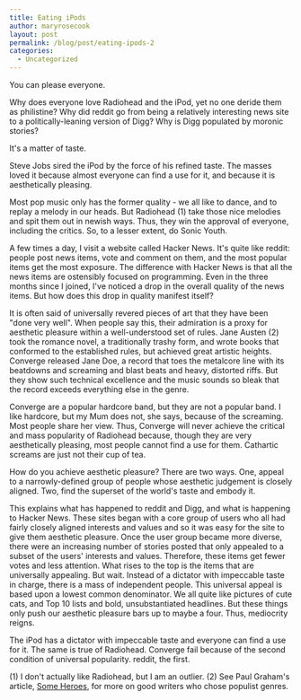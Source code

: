 ```yaml
---
title: Eating iPods
author: maryrosecook
layout: post
permalink: /blog/post/eating-ipods-2
categories:
  - Uncategorized
---
```

You can please everyone.

Why does everyone love Radiohead and the iPod, yet no one deride them as philistine? Why did reddit go from being a relatively interesting news site to a politically-leaning version of Digg? Why is Digg populated by moronic stories?

It's a matter of taste.

Steve Jobs sired the iPod by the force of his refined taste. The masses loved it because almost everyone can find a use for it, and because it is aesthetically pleasing.

Most pop music only has the former quality - we all like to dance, and to replay a melody in our heads. But Radiohead (1) take those nice melodies and spit them out in newish ways. Thus, they win the approval of everyone, including the critics. So, to a lesser extent, do Sonic Youth.

A few times a day, I visit a website called Hacker News. It's quite like reddit: people post news items, vote and comment on them, and the most popular items get the most exposure. The difference with Hacker News is that all the news items are ostensibly focused on programming. Even in the three months since I joined, I've noticed a drop in the overall quality of the news items. But how does this drop in quality manifest itself?

It is often said of universally revered pieces of art that they have been "done very well". When people say this, their admiration is a proxy for aesthetic pleasure within a well-understood set of rules. Jane Austen (2) took the romance novel, a traditionally trashy form, and wrote books that conformed to the established rules, but achieved great artistic heights. Converge released Jane Doe, a record that toes the metalcore line with its beatdowns and screaming and blast beats and heavy, distorted riffs. But they show such technical excellence and the music sounds so bleak that the record exceeds everything else in the genre.

Converge are a popular hardcore band, but they are not a popular band. I like hardcore, but my Mum does not, she says, because of the screaming. Most people share her view. Thus, Converge will never achieve the critical and mass popularity of Radiohead because, though they are very aesthetically pleasing, most people cannot find a use for them. Cathartic screams are just not their cup of tea.

How do you achieve aesthetic pleasure? There are two ways. One, appeal to a narrowly-defined group of people whose aesthetic judgement is closely aligned. Two, find the superset of the world's taste and embody it.

This explains what has happened to reddit and Digg, and what is happening to Hacker News. These sites began with a core group of users who all had fairly closely aligned interests and values and so it was easy for the site to give them aesthetic pleasure. Once the user group became more diverse, there were an increasing number of stories posted that only appealed to a subset of the users' interests and values. Therefore, these items get fewer votes and less attention. What rises to the top is the items that are universally appealing. But wait. Instead of a dictator with impeccable taste in charge, there is a mass of independent people. This universal appeal is based upon a lowest common denominator. We all quite like pictures of cute cats, and Top 10 lists and bold, unsubstantiated headlines. But these things only push our aesthetic pleasure bars up to maybe a four. Thus, mediocrity reigns.

The iPod has a dictator with impeccable taste and everyone can find a use for it. The same is true of Radiohead. Converge fail because of the second condition of universal popularity. reddit, the first.

(1) I don't actually like Radiohead, but I am an outlier.
(2) See Paul Graham's article, [Some Heroes][1], for more on good writers who chose populist genres.

 [1]: http://www.paulgraham.com/heroes.html

